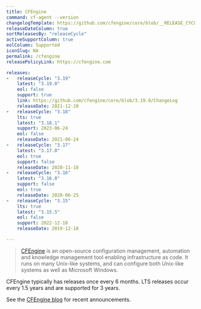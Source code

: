```yaml
---
title: CFEngine
command: cf-agent --version
changelogTemplate: https://github.com/cfengine/core/blob/__RELEASE_CYCLE__.x/ChangeLog
releaseDateColumn: true
sortReleasesBy: "releaseCycle"
activeSupportColumn: true
eolColumn: Supported
iconSlug: NA
permalink: /cfengine
releasePolicyLink: https://cfengine.com

releases:
-   releaseCycle: "3.19"
    latest: "3.19.0"
    eol: false
    support: true
    link: https://github.com/cfengine/core/blob/3.19.0/ChangeLog
    releaseDate: 2021-12-10
-   releaseCycle: "3.18"
    lts: true
    latest: "3.18.1"
    support: 2023-06-24
    eol: false
    releaseDate: 2021-06-24
-   releaseCycle: "3.17"
    latest: "3.17.0"
    eol: true
    support: false
    releaseDate: 2020-11-18
-   releaseCycle: "3.16"
    latest: "3.16.0"
    support: false
    eol: true
    releaseDate: 2020-06-25
-   releaseCycle: "3.15"
    lts: true
    latest: "3.15.5"
    eol: false
    support: 2022-12-18
    releaseDate: 2019-12-18

---
```


> [CFEngine](https://cfengine.com) is an open-source configuration management, automation and knowledge management tool enabling infrastructure as code. It runs on many Unix-like systems, and can configure both Unix-like systems as well as Microsoft Windows.

CFEngine typically has releases once every 6 months. LTS releases occur every 1.5 years and are supported for 3 years.

See the [CFEngine blog][blog] for recent announcements.

[blog]: https://cfengine.com/blog
